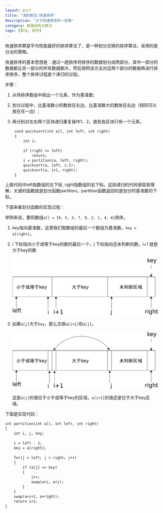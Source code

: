 ```yaml
---
layout: post
title: "浅酌算法:快速排序"
description: "关于快速排序的一些事"
category: 数据结构与算法
tags: [算法, 排序]
---
```


快速排序算是平均性能最好的排序算法了，是一种划分交换的排序算法，采用的是分治的策略。

快速排序的基本思想是：通过一趟排序将排序的数据划分成两部分，其中一部分的数据都比另一部分的所有数据都大，然后按照该方法对这两个部分的数据再进行排序排序，整个排序过程是个递归的过程。

步骤：

1. 从待排序数组中挑出一个元素，作为基准数;
2. 划分过程中，比基准数小的数放在左边，比基准数大的数放在右边（相同可以放在任一边）;
3. 再分别对左右两个区块递归重复操作1、2，直到各区块只有一个元素。


        void quicksort(int a[], int left, int right)
        {
            int i;
        
            if (right <= left)
                return;
            i = partition(a, left, right);
            quicksort(a, left, i-1);
            quicksort(a, i+1, right);
        }


上面代码中left指数组的左下标, right指数组的右下标。这段递归的代码很容易理解，关键的函数就是划分函数partition。partition函数返回的是划分时基准数的下标。

下面来看划分函数的实现过程：

举例来说，要将数组`a[] = {9, 5, 3, 7, 8, 2, 1, 4, 6}`排序。

1. key指向基准数，这里我们取数组的最后一个数组为基准数，`key = a[right]`。
2. i 下标指向小于或等于key的数的最后一个，j 下标指向还未判断的数，i+1 就是大于key的数

    ![quicksort](/assets/images/quicksort1.png)

3. 如果`a[j]`大于`key`，那么交换`a[i+1]`和`a[j]`。

    ![quicksort](/assets/images/quicksort2.png)

    这是`a[j]`的值位于小于或等于key的区域，`a[i+1]`的值还是位于大于key区域。


下面是实现代码：

    int partition(int a[], int left, int right)
    {
        int i, j, key;
    
        i = left - 1;
        key = a[right];
    
        for(j = left; j < right; j++)
        {
            if (a[j] <= key)
            {
                i++;
                swap(a+i, a+j);
            }
        }
        swap(a+i+1, a+right);
        return i+1;
    }
